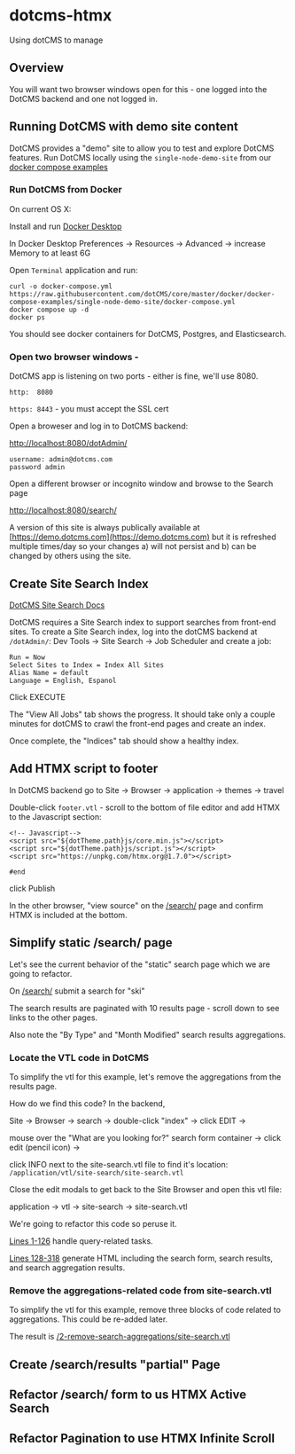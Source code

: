 # dotcms-htmx
Using dotCMS to manage 

## Overview

You will want two browser windows open for this - one logged into the DotCMS backend and one not logged in.

## Running DotCMS with demo site content

DotCMS provides a "demo" site to allow you to test and explore DotCMS features. Run DotCMS locally using the `single-node-demo-site` from our [docker compose examples](https://github.com/dotCMS/core/tree/master/docker/docker-compose-examples)

### Run DotCMS from Docker
On current OS X:

Install and run [Docker Desktop](https://www.docker.com/products/docker-desktop)

In Docker Desktop Preferences -> Resources -> Advanced -> increase Memory to at least 6G

Open `Terminal` application and run:
```
curl -o docker-compose.yml https://raw.githubusercontent.com/dotCMS/core/master/docker/docker-compose-examples/single-node-demo-site/docker-compose.yml
docker compose up -d 
docker ps
```
You should see docker containers for DotCMS, Postgres, and Elasticsearch.

### Open two browser windows - 
DotCMS app is listening on two ports - either is fine, we'll use 8080.

`http:  8080`

`https: 8443` - you must accept the SSL cert 

Open a broweser and log in to DotCMS backend:

[http://localhost:8080/dotAdmin/](http://localhost:8080/dotAdmin/) 

```
username: admin@dotcms.com
password admin
```

Open a different browser or incognito window and browse to the Search page

[http://localhost:8080/search/](http://localhost:8080/search/) 

 A version of this site is always publically available at [https://demo.dotcms.com](https://demo.dotcms.com) but it is refreshed multiple times/day so your changes a) will not persist and b) can be changed by others using the site.

## Create Site Search Index
[DotCMS Site Search Docs](https://dotcms.com/docs/latest/site-search)

DotCMS requires a Site Search index to support searches from front-end sites. To create a Site Search index, log into the dotCMS backend at `/dotAdmin/`:
Dev Tools -> Site Search -> Job Scheduler and create a job:
```
Run = Now
Select Sites to Index = Index All Sites
Alias Name = default
Language = English, Espanol
```
Click EXECUTE 

The "View All Jobs" tab shows the progress. It should take only a couple minutes for dotCMS to crawl the front-end pages and create an index.

Once complete, the "Indices" tab should show a healthy index.

## Add HTMX script to footer

In DotCMS backend go to
Site -> Browser -> application -> themes -> travel

Double-click `footer.vtl` - scroll to the bottom of file editor and add HTMX to the Javascript section:
```
<!-- Javascript-->
<script src="${dotTheme.path}js/core.min.js"></script>
<script src="${dotTheme.path}js/script.js"></script>
<script src="https://unpkg.com/htmx.org@1.7.0"></script>

#end
```
click Publish

In the other browser, "view source" on the [/search/](http://localhost:8080/search/) page and confirm HTMX is included at the bottom.

## Simplify static /search/ page
Let's see the current behavior of the "static" search page which we are going to refactor.

On [/search/](http://localhost:8080/search/) submit a search for "ski"

The search results are paginated with 10 results page - scroll down to see links to the other pages.

Also note the "By Type" and "Month Modified" search results aggregations.

### Locate the VTL code in DotCMS
To simplify the vtl for this example, let's remove the aggregations from the results page. 

How do we find this code? In the backend,

Site -> Browser -> search -> double-click "index" -> click EDIT ->

mouse over the "What are you looking for?" search form container -> click edit (pencil icon) ->

click INFO next to the site-search.vtl file to find it's location: `/application/vtl/site-search/site-search.vtl`

Close the edit modals to get back to the Site Browser and open this vtl file:

application -> vtl -> site-search -> site-search.vtl

We're going to refactor this code so peruse it. 

[Lines 1-126](https://github.com/yolabingo/dotcms-htmx/blob/e2d2dc774f2ac042048019393a68ef0306621a13/site-search.vtl#L1-L126) handle query-related tasks. 

[Lines 128-318](https://github.com/yolabingo/dotcms-htmx/blob/e2d2dc774f2ac042048019393a68ef0306621a13/site-search.vtl#L128-L318) generate HTML including the search form, search results, and search aggregation results.


### Remove the aggregations-related code from site-search.vtl

To simplify the vtl for this example, remove three blocks of code related to aggregations. This could be re-added later.

The result is [/2-remove-search-aggregations/site-search.vtl](https://github.com/yolabingo/dotcms-htmx/blob/2-remove-search-aggregations/site-search.vtl)

## Create /search/results "partial" Page

## Refactor /search/ form to us HTMX Active Search

## Refactor Pagination to use HTMX Infinite Scroll